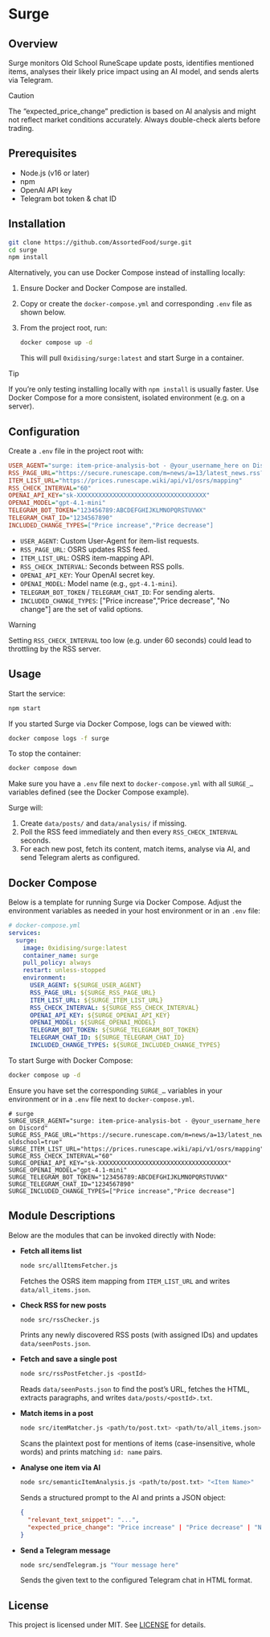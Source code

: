 # Surge

## Overview

Surge monitors Old School RuneScape update posts, identifies mentioned items, analyses their likely price impact using an AI model, and sends alerts via Telegram.

> [!CAUTION]
> The “expected_price_change” prediction is based on AI analysis and might not reflect market conditions accurately. Always double-check alerts before trading.

## Prerequisites

* Node.js (v16 or later)
* npm
* OpenAI API key
* Telegram bot token & chat ID

## Installation

```bash
git clone https://github.com/AssortedFood/surge.git
cd surge
npm install
```

Alternatively, you can use Docker Compose instead of installing locally:

1. Ensure Docker and Docker Compose are installed.
2. Copy or create the `docker-compose.yml` and corresponding `.env` file as shown below.
3. From the project root, run:

   ```bash
   docker compose up -d
   ```

   This will pull `0xidising/surge:latest` and start Surge in a container.

> [!TIP]
> If you’re only testing installing locally with `npm install` is usually faster. Use Docker Compose for a more consistent, isolated environment (e.g. on a server).

## Configuration

Create a `.env` file in the project root with:

```ini
USER_AGENT="surge: item-price-analysis-bot - @your_username_here on Discord"
RSS_PAGE_URL="https://secure.runescape.com/m=news/a=13/latest_news.rss?oldschool=true"
ITEM_LIST_URL="https://prices.runescape.wiki/api/v1/osrs/mapping"
RSS_CHECK_INTERVAL="60"
OPENAI_API_KEY="sk-XXXXXXXXXXXXXXXXXXXXXXXXXXXXXXXXXXXX"
OPENAI_MODEL="gpt-4.1-mini"
TELEGRAM_BOT_TOKEN="123456789:ABCDEFGHIJKLMNOPQRSTUVWX"
TELEGRAM_CHAT_ID="1234567890"
INCLUDED_CHANGE_TYPES=["Price increase","Price decrease"]
```

* `USER_AGENT`: Custom User-Agent for item-list requests.
* `RSS_PAGE_URL`: OSRS updates RSS feed.
* `ITEM_LIST_URL`: OSRS item-mapping API.
* `RSS_CHECK_INTERVAL`: Seconds between RSS polls.
* `OPENAI_API_KEY`: Your OpenAI secret key.
* `OPENAI_MODEL`: Model name (e.g., `gpt-4.1-mini`).
* `TELEGRAM_BOT_TOKEN` / `TELEGRAM_CHAT_ID`: For sending alerts.
* `INCLUDED_CHANGE_TYPES`: ["Price increase","Price decrease", "No change"] are the set of valid options.

> [!WARNING]
> Setting `RSS_CHECK_INTERVAL` too low (e.g. under 60 seconds) could lead to throttling by the RSS server.

## Usage

Start the service:

```bash
npm start
```

If you started Surge via Docker Compose, logs can be viewed with:

```bash
docker compose logs -f surge
```

To stop the container:

```bash
docker compose down
```

Make sure you have a `.env` file next to `docker-compose.yml` with all `SURGE_…` variables defined (see the Docker Compose example).

Surge will:

1. Create `data/posts/` and `data/analysis/` if missing.
2. Poll the RSS feed immediately and then every `RSS_CHECK_INTERVAL` seconds.
3. For each new post, fetch its content, match items, analyse via AI, and send Telegram alerts as configured.

## Docker Compose

Below is a template for running Surge via Docker Compose. Adjust the environment variables as needed in your host environment or in an `.env` file:

```yaml
# docker-compose.yml
services:
  surge:
    image: 0xidising/surge:latest
    container_name: surge
    pull_policy: always
    restart: unless-stopped
    environment:
      USER_AGENT: ${SURGE_USER_AGENT}
      RSS_PAGE_URL: ${SURGE_RSS_PAGE_URL}
      ITEM_LIST_URL: ${SURGE_ITEM_LIST_URL}
      RSS_CHECK_INTERVAL: ${SURGE_RSS_CHECK_INTERVAL}
      OPENAI_API_KEY: ${SURGE_OPENAI_API_KEY}
      OPENAI_MODEL: ${SURGE_OPENAI_MODEL}
      TELEGRAM_BOT_TOKEN: ${SURGE_TELEGRAM_BOT_TOKEN}
      TELEGRAM_CHAT_ID: ${SURGE_TELEGRAM_CHAT_ID}
      INCLUDED_CHANGE_TYPES: ${SURGE_INCLUDED_CHANGE_TYPES}
```

To start Surge with Docker Compose:

```bash
docker compose up -d
```

Ensure you have set the corresponding `SURGE_…` variables in your environment or in a `.env` file next to `docker-compose.yml`.

```env
# surge
SURGE_USER_AGENT="surge: item-price-analysis-bot - @your_username_here on Discord"
SURGE_RSS_PAGE_URL="https://secure.runescape.com/m=news/a=13/latest_news.rss?oldschool=true"
SURGE_ITEM_LIST_URL="https://prices.runescape.wiki/api/v1/osrs/mapping"
SURGE_RSS_CHECK_INTERVAL="60"
SURGE_OPENAI_API_KEY="sk-XXXXXXXXXXXXXXXXXXXXXXXXXXXXXXXXXXXX"
SURGE_OPENAI_MODEL="gpt-4.1-mini"
SURGE_TELEGRAM_BOT_TOKEN="123456789:ABCDEFGHIJKLMNOPQRSTUVWX"
SURGE_TELEGRAM_CHAT_ID="1234567890"
SURGE_INCLUDED_CHANGE_TYPES=["Price increase","Price decrease"]
```


## Module Descriptions

Below are the modules that can be invoked directly with Node:

* **Fetch all items list**

  ```bash
  node src/allItemsFetcher.js
  ```

  Fetches the OSRS item mapping from `ITEM_LIST_URL` and writes `data/all_items.json`.

* **Check RSS for new posts**

  ```bash
  node src/rssChecker.js
  ```

  Prints any newly discovered RSS posts (with assigned IDs) and updates `data/seenPosts.json`.

* **Fetch and save a single post**

  ```bash
  node src/rssPostFetcher.js <postId>
  ```

  Reads `data/seenPosts.json` to find the post’s URL, fetches the HTML, extracts paragraphs, and writes `data/posts/<postId>.txt`.

* **Match items in a post**

  ```bash
  node src/itemMatcher.js <path/to/post.txt> <path/to/all_items.json>
  ```

  Scans the plaintext post for mentions of items (case-insensitive, whole words) and prints matching `id: name` pairs.

* **Analyse one item via AI**

  ```bash
  node src/semanticItemAnalysis.js <path/to/post.txt> "<Item Name>"
  ```

  Sends a structured prompt to the AI and prints a JSON object:

  ```json
  {
    "relevant_text_snippet": "...",
    "expected_price_change": "Price increase" | "Price decrease" | "No change"
  }
  ```

* **Send a Telegram message**

  ```bash
  node src/sendTelegram.js "Your message here"
  ```

  Sends the given text to the configured Telegram chat in HTML format.

## License

This project is licensed under MIT. See [LICENSE](LICENSE) for details.
